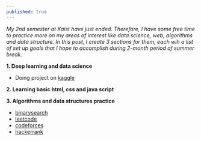 ```yaml
---
published: true
---
```


_My 2nd semester at Kaist have just ended. Therefore, I have some free time to practice more on my areas of interest like data science, web, algorithms and data structure. In this post, I create 3 sections for them, each wih a list of set up goals that I hope to accomplish during 2-month period of summer break._

**1. Deep learning and data science**

- Doing project on [kaggle](https://kaggle.com)

**2. Learning basic html, css and java script**

**3. Algorithms and data structures practice**

- [binarysearch](https://binarysearch.com/)
- [leetcode](https://leetcode.com/)
- [codeforces](https://codeforces.com/)
- [hackerrank](https://www.hackerrank.com/)
